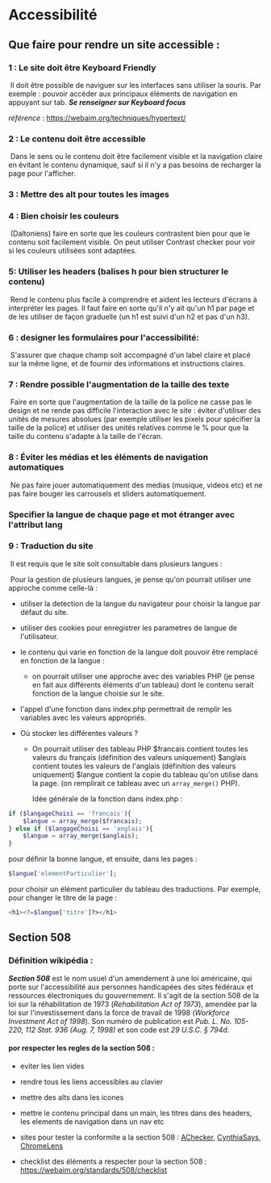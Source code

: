 # Accessibilité

## 	Que faire pour rendre un site accessible :

### 		1 :  Le site doit être Keyboard Friendly 

​		Il doit être possible de naviguer sur les interfaces sans utiliser la souris. Par exemple : pouvoir accéder aux principaux éléments de navigation en appuyant sur tab. __*Se renseigner sur Keyboard focus*__

*référence* : https://webaim.org/techniques/hypertext/

### 		2 : Le contenu doit être accessible

​		Dans le sens ou le contenu doit être facilement visible et la navigation claire en évitant le contenu dynamique, sauf si il n'y a pas besoins de recharger la page pour l'afficher.

### 		3 : Mettre des alt pour toutes les images

### 		4 : Bien choisir les couleurs 

​		(Daltoniens)  faire en sorte que les couleurs contrastent bien pour que le contenu soit facilement visible. On peut utiliser <a href = "https://contrastchecker.com/ " style = "text-decoration : none">Contrast checker</a> pour voir si  les couleurs utilisées sont adaptées.

### 		5: Utiliser les headers (balises h pour bien structurer le contenu)

​		Rend le contenu plus facile à comprendre et aident les lecteurs d'écrans à interpréter les pages. Il faut faire en sorte qu'il n'y ait qu'un h1 par page et de les utiliser de façon graduelle (un h1 est suivi d'un h2 et pas d'un h3).

### 		6 : designer les formulaires pour l'accessibilité:

​	S'assurer que chaque champ soit accompagné d'un label claire et placé sur la même ligne, et de fournir des informations et instructions claires.

### 		7 : Rendre possible l'augmentation de la taille des texte

​	Faire en sorte que l'augmentation de la taille de la police ne casse pas le design et ne rende pas difficile l'interaction avec le site : éviter d'utiliser des unités de mesures absolues (par exemple utiliser les pixels pour spécifier la taille de la police) et utiliser des unités relatives comme le % pour que la taille du contenu s'adapte à la taille de l'écran.

### 		8 : Éviter les médias et les éléments de navigation automatiques

​		Ne pas faire jouer automatiquement des medias (musique, videos etc) et ne pas faire bouger les carrousels et sliders automatiquement.

### Specifier la langue de chaque page et mot étranger avec l'attribut lang

### 		9 : Traduction du site

​		Il est requis que le site soit consultable dans plusieurs langues :

​		Pour la gestion de plusieurs langues, je pense qu'on pourrait utiliser une approche comme celle-là :

* utiliser la detection de la langue du navigateur pour choisir la langue par défaut du site.

* utiliser des cookies pour enregistrer les parametres de langue de l'utilisateur.

* le contenu qui varie en fonction de la langue doit pouvoir être remplacé en fonction de la langue :

  * on pourrait utiliser une approche avec des variables PHP (je pense en fait aux différents éléments d'un tableau) dont le contenu serait fonction de la langue choisie sur le site.

* l'appel d'une fonction dans index.php permettrait de remplir les variables avec les valeurs appropriés.

* Où stocker les différentes valeurs ?

  * On pourrait utiliser des tableau PHP
        $francais contient toutes les valeurs du français (définition des valeurs uniquement)
        $anglais contient toutes les valeurs de l'anglais (définition des valeurs uniquement)
        $langue contient la copie du tableau qu'on utilise dans la page.
        (on remplirait ce tableau avec un `array_merge()` PHP).
    
    
    
    Idée générale de la fonction dans index.php :
  

```PHP
if ($langageChoisi == 'francais'){
    $langue = array_merge($francais);
} else if ($langageChoisi == 'anglais'){
    $langue = array_merge($anglais);
}
```

pour définir la bonne langue, et ensuite, dans les pages :

```PHP
$langue['elementParticulier'];
```

pour choisir un élément particulier du tableau des traductions.
Par exemple, pour changer le titre de la page :

```PHP
<h1><?=$langue['titre']?></h1>
```

## 	Section 508

### Définition wikipédia :

***Section 508*** est le nom usuel d'un amendement à une loi américaine, qui porte sur l'accessibilité aux personnes handicapées des sites fédéraux et ressources électroniques du gouvernement. Il s'agit de la section 508 de la loi sur la réhabilitation de 1973 (*Rehabilitation Act of 1973*), amendée par la loi sur l'investissement dans la force de travail de 1998 (*Workforce Investment Act of 1998*). Son numéro de publication est *Pub. L. No. 105-220, 112 Stat. 936 (Aug. 7, 1998)* et son code est *29 U.S.C. § 794d*.



#### por respecter les regles de la section 508 :



- eviter les lien vides

- rendre tous les liens accessibles au clavier

- mettre des alts dans les icones

- mettre le contenu principal dans un main, les titres dans des headers, les elements de navigation dans un nav etc

- sites pour tester la conformite a la section 508 : [AChecker](https://achecker.ca/), [CynthiaSays](http://www.cynthiasays.com/), [ChromeLens](http://chromelens.xyz/)

- checklist des éléments a respecter pour la section 508 : https://webaim.org/standards/508/checklist

  

  









###  

